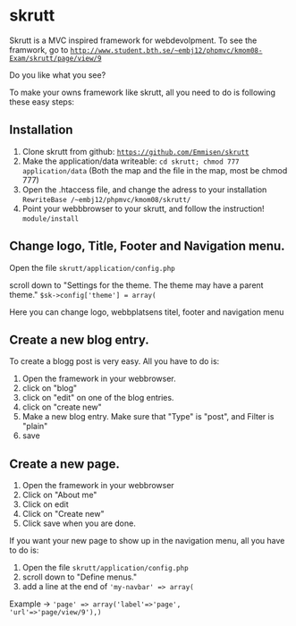 skrutt
====================================
Skrutt is a MVC inspired framework for webdevolpment. 
To see the framwork, go to <code>http://www.student.bth.se/~embj12/phpmvc/kmom08-Exam/skrutt/page/view/9</code>

Do you like what you see?

To make your owns framework like skrutt, all you need to do is following these easy steps:

Installation
-------------

1. Clone skrutt from github: <code>https://github.com/Emmisen/skrutt</code>
2. Make the application/data writeable: <code>cd skrutt; chmod 777 application/data</code>
(Both the map and the file in the map, most be chmod 777)
3. Open the .htaccess file, and change the adress to your installation
 <code>RewriteBase /~embj12/phpmvc/kmom08/skrutt/</code>
4. Point your webbbrowser to your skrutt, and follow the instruction!
<code>module/install</code>


Change logo, Title, Footer and Navigation menu.
--------------------


Open the file <code>skrutt/application/config.php</code>


scroll down to "Settings for the theme. The theme may have a parent theme."
<code>$sk->config['theme'] = array(</code>

Here you can change logo, webbplatsens titel, footer and navigation menu


Create a new blog entry.
--------------------

To create a blogg post is very easy. All you have to do is:

1. Open the framework in your webbrowser.
2. click on "blog"
3. click on "edit" on one of the blog entries.
4. click on "create new"
5. Make a new blog entry. Make sure that "Type" is "post", and Filter is "plain"
6. save


Create a new page.
--------------------

1. Open the framework in your webbrowser
2. Click on "About me"
3. Click on edit
4. Click on "Create new"
5. Click save when you are done.

If you want your new page to show up in the navigation menu, all you have to do is:

1. Open the file <code>skrutt/application/config.php</code>
2. scroll down to "Define menus."
3. add a line at the end of <code>'my-navbar' => array(</code>

Example -> <code>'page' => array('label'=>'page', 'url'=>'page/view/9'),)</code>


